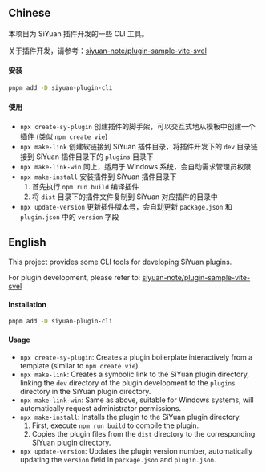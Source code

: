 ## Chinese

本项目为 SiYuan 插件开发的一些 CLI 工具。

关于插件开发，请参考：[siyuan-note/plugin-sample-vite-svel](https://github.com/siyuan-note/plugin-sample-vite-svelte)

#### 安装

```bash
pnpm add -D siyuan-plugin-cli
```

#### 使用

- `npx create-sy-plugin` 创建插件的脚手架，可以交互式地从模板中创建一个插件 (类似 `npm create vie`)
- `npx make-link` 创建软链接到 SiYuan 插件目录，将插件开发下的 `dev` 目录链接到 SiYuan 插件目录下的 `plugins` 目录下
- `npx make-link-win` 同上，适用于 Windows 系统，会自动需求管理员权限
- `npx make-install` 安装插件到 SiYuan 插件目录下
    1. 首先执行 `npm run build` 编译插件
    2. 将 `dist` 目录下的插件文件复制到 SiYuan 对应插件的目录中
- `npx update-version` 更新插件版本号，会自动更新 `package.json` 和 `plugin.json` 中的 `version` 字段

## English

This project provides some CLI tools for developing SiYuan plugins.

For plugin development, please refer to: [siyuan-note/plugin-sample-vite-svel](https://github.com/siyuan-note/plugin-sample-vite-svelte)

#### Installation

```bash
pnpm add -D siyuan-plugin-cli
```

#### Usage

- `npx create-sy-plugin`: Creates a plugin boilerplate interactively from a template (similar to `npm create vie`).
- `npx make-link`: Creates a symbolic link to the SiYuan plugin directory, linking the `dev` directory of the plugin development to the `plugins` directory in the SiYuan plugin directory.
- `npx make-link-win`: Same as above, suitable for Windows systems, will automatically request administrator permissions.
- `npx make-install`: Installs the plugin to the SiYuan plugin directory.
    1. First, execute `npm run build` to compile the plugin.
    2. Copies the plugin files from the `dist` directory to the corresponding SiYuan plugin directory.
- `npx update-version`: Updates the plugin version number, automatically updating the `version` field in `package.json` and `plugin.json`.